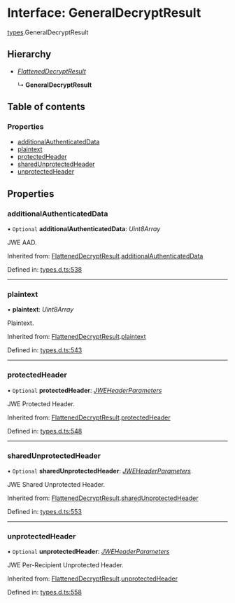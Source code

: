 # Interface: GeneralDecryptResult

[types](../modules/types.md).GeneralDecryptResult

## Hierarchy

* [*FlattenedDecryptResult*](types.flatteneddecryptresult.md)

  ↳ **GeneralDecryptResult**

## Table of contents

### Properties

- [additionalAuthenticatedData](types.generaldecryptresult.md#additionalauthenticateddata)
- [plaintext](types.generaldecryptresult.md#plaintext)
- [protectedHeader](types.generaldecryptresult.md#protectedheader)
- [sharedUnprotectedHeader](types.generaldecryptresult.md#sharedunprotectedheader)
- [unprotectedHeader](types.generaldecryptresult.md#unprotectedheader)

## Properties

### additionalAuthenticatedData

• `Optional` **additionalAuthenticatedData**: *Uint8Array*

JWE AAD.

Inherited from: [FlattenedDecryptResult](types.flatteneddecryptresult.md).[additionalAuthenticatedData](types.flatteneddecryptresult.md#additionalauthenticateddata)

Defined in: [types.d.ts:538](https://github.com/panva/jose/blob/v3.9.0/src/types.d.ts#L538)

___

### plaintext

• **plaintext**: *Uint8Array*

Plaintext.

Inherited from: [FlattenedDecryptResult](types.flatteneddecryptresult.md).[plaintext](types.flatteneddecryptresult.md#plaintext)

Defined in: [types.d.ts:543](https://github.com/panva/jose/blob/v3.9.0/src/types.d.ts#L543)

___

### protectedHeader

• `Optional` **protectedHeader**: [*JWEHeaderParameters*](types.jweheaderparameters.md)

JWE Protected Header.

Inherited from: [FlattenedDecryptResult](types.flatteneddecryptresult.md).[protectedHeader](types.flatteneddecryptresult.md#protectedheader)

Defined in: [types.d.ts:548](https://github.com/panva/jose/blob/v3.9.0/src/types.d.ts#L548)

___

### sharedUnprotectedHeader

• `Optional` **sharedUnprotectedHeader**: [*JWEHeaderParameters*](types.jweheaderparameters.md)

JWE Shared Unprotected Header.

Inherited from: [FlattenedDecryptResult](types.flatteneddecryptresult.md).[sharedUnprotectedHeader](types.flatteneddecryptresult.md#sharedunprotectedheader)

Defined in: [types.d.ts:553](https://github.com/panva/jose/blob/v3.9.0/src/types.d.ts#L553)

___

### unprotectedHeader

• `Optional` **unprotectedHeader**: [*JWEHeaderParameters*](types.jweheaderparameters.md)

JWE Per-Recipient Unprotected Header.

Inherited from: [FlattenedDecryptResult](types.flatteneddecryptresult.md).[unprotectedHeader](types.flatteneddecryptresult.md#unprotectedheader)

Defined in: [types.d.ts:558](https://github.com/panva/jose/blob/v3.9.0/src/types.d.ts#L558)
